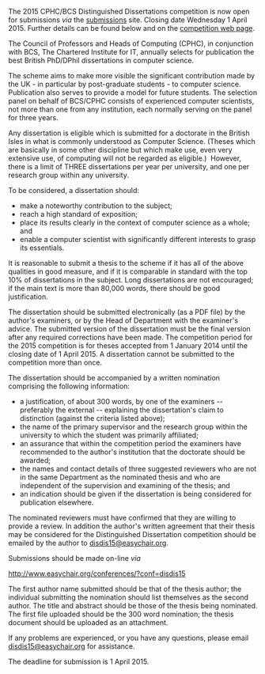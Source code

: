 <html><body><p>The 2015 CPHC/BCS Distinguished Dissertations competition is now open for submissions <em>via </em>the <a href="http://www.easychair.org/conferences/?conf=disdis15" target="_blank">submissions</a> site. Closing date Wednesday 1 April 2015. Further details can be found below and on the <a href="http://academy.bcs.org/content/distinguished-dissertations" target="_blank">competition web page</a>.

<!--more-->

The Council of Professors and Heads of Computing (CPHC), in conjunction with BCS, The Chartered Institute for IT, annually selects for publication the best British PhD/DPhil dissertations in computer science.

The scheme aims to make more visible the significant contribution made by the UK - in particular by post-graduate students - to computer science. Publication also serves to provide a model for future students. The selection panel on behalf of BCS/CPHC consists of experienced computer scientists, not more than one from any institution, each normally serving on the panel for three years.

Any dissertation is eligible which is submitted for a doctorate in the British Isles in what is commonly understood as Computer Science. (Theses which are basically in some other discipline but which make use, even very extensive use, of computing will not be regarded as eligible.)  However, there is a limit of THREE dissertations per year per university, and one per research group within any university.

To be considered, a dissertation should:
</p><ul>
	<li>make a noteworthy contribution to the subject;</li>
	<li>reach a high standard of exposition;</li>
	<li>place its results clearly in the context of computer science as a whole; and</li>
	<li>enable a computer scientist with significantly different interests to grasp its essentials.</li>
</ul>
It is reasonable to submit a thesis to the scheme if it has all of the above qualities in good measure, and if it is comparable in standard with the top 10% of dissertations in the subject. Long dissertations are not encouraged; if the main text is more than 80,000 words, there should be good justification.

The dissertation should be submitted electronically (as a PDF file) by the author's examiners, or by the Head of Department with the examiner's advice. The submitted version of the dissertation must be the final version after any required corrections have been made. The competition period for the 2015 competition is for theses accepted from 1 January 2014 until the closing date of 1 April 2015. A dissertation cannot be submitted to the competition more than once.

The dissertation should be accompanied by a written nomination comprising the following information:
<ul>
	<li>a justification, of about 300 words, by one of the examiners -- preferably the external -- explaining the dissertation's claim to  distinction (against the criteria listed above);</li>
	<li>the name of the primary supervisor and the research group within the university to which the student was primarily affiliated;</li>
	<li>an assurance that within the competition period the examiners have recommended to the author's institution that the doctorate should be awarded;</li>
	<li>the names and contact details of three suggested reviewers who are not in the same Department as the nominated thesis and who are independent of the supervision and examining of the thesis; and</li>
	<li>an indication should be given if the dissertation is being considered for publication elsewhere.</li>
</ul>
The nominated reviewers must have confirmed that they are willing to provide a review. In addition the author's written agreement that their thesis may be considered for the Distinguished Dissertation competition should be emailed by the author to <a href="mailto:disdis15@easychair.org" target="_blank">disdis15@easychair.org</a>.

Submissions should be made on-line <em>via</em>

<a href="http://www.easychair.org/conferences/?conf=disdis15" target="_blank">http://www.easychair.org/conferences/?conf=disdis15</a>

The first author name submitted should be that of the thesis author; the individual submitting the nomination should list themselves as the second author. The title and abstract should be those of the thesis being nominated. The first file uploaded should be the 300 word nomination; the thesis document should be uploaded as an attachment.

If any problems are experienced, or you have any questions, please email <a href="mailto:disdis15@easychair.org" target="_blank">disdis15@easychair.org</a> for assistance.

The deadline for submission is 1 April 2015.</body></html>